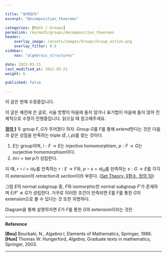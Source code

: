 ```yaml
---

title: "분해정리"
excerpt: "Decomposition_theorems"

categories: [Math / Groups]
permalink: /ko/math/groups/decomposition_theorems
header:
    overlay_image: /assets/images/Groups/Group_action.png
    overlay_filter: 0.5
sidebar: 
    nav: "algebraic_structures"

date: 2022-03-21
last_modified_at: 2022-03-21
weight: 6

published: false

---
```

<div class="notice--warning" markdown="1">

이 글은 현재 수정중입니다.

이 글은 예전에 쓴 글로, 서술 방향이 마음에 들지 않거나 표기법이 마음에 들지 않아 전체적으로 수정이 진행중입니다. 읽으실 때 참고해주세요.

</div>


<div class="definition" markdown="1">

<ins id="df1">**정의 1**</ins> 두 group $F,G$가 주어졌다 하자. Group $G$를 $F$를 통해 *extend*한다는 것은 다음과 같은 성질을 만족하는 triple $(E,i,p)$를 찾는 것이다.

1. $E$는 group이며, $i:F\rightarrow E$는 injective homomorphism, $p:F\rightarrow G$는 surjective homomorphism이다.
2. $\operatorname{im}i=\ker p$가 성립한다.

이 때, $r\circ i=\operatorname{id}_F$를 만족하는 $r:E\rightarrow F$와, $p\circ s=\operatorname{id}_G$를 만족하는 $s:G\rightarrow E$를 각각 이 extension의 *retraction*과 *section*이라 부른다. ([Set Theory, §함수, 정의 10](/ko/math/set_theory/functions#df10))

</div>

그럼 $E$의 normal subgroup 중, $F$와 isomorphic한 normal subgroup $F'$가 존재하며 $E/F'\cong G$가 성립한다. 거꾸로 이러한 조건이 만족되면 $E$를 $F$를 통한 $G$의 extension으로 볼 수 있다는 것 또한 자명하다. 

Diagram을 통해 설명하자면 $E$가 $F$를 통한 $G$의 extension이라는 것은 

---
**Reference**

**[Bou]** Bourbaki, N., *Algebra I*, Elements of Mathematics, Springer, 1989.  
**[Hun]** Thomas W. Hungerford, *Algebra*, Graduate texts in mathematics, Springer, 2003.

---

